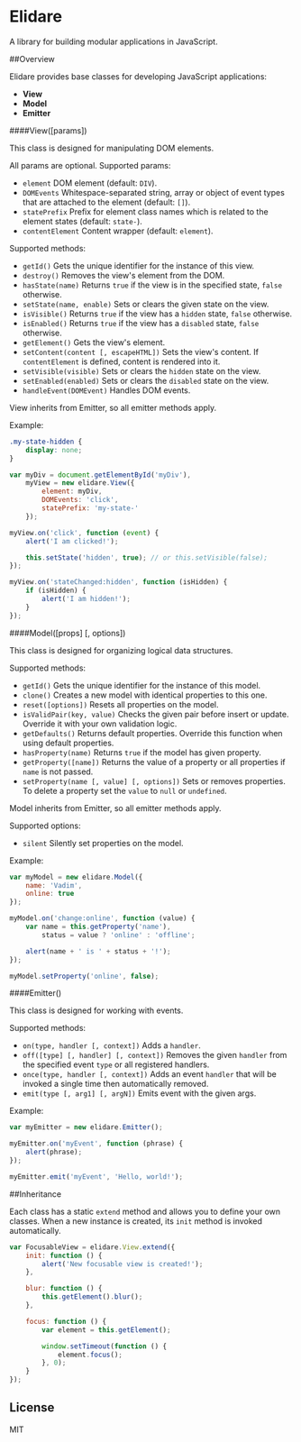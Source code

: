 # Elidare

A library for building modular applications in JavaScript.

##Overview

Elidare provides base classes for developing JavaScript applications:

- __View__
- __Model__
- __Emitter__

####View([params])

This class is designed for manipulating DOM elements.

All params are optional. Supported params:

- `element` DOM element (default: `DIV`).
- `DOMEvents` Whitespace-separated string, array or object of event types that are attached to the element (default: `[]`).
- `statePrefix` Prefix for element class names which is related to the element states (default: `state-`).
- `contentElement` Content wrapper (default: `element`).

Supported methods:

- `getId()` Gets the unique identifier for the instance of this view.
- `destroy()` Removes the view's element from the DOM.
- `hasState(name)` Returns `true` if the view is in the specified state, `false` otherwise.
- `setState(name, enable)` Sets or clears the given state on the view.
- `isVisible()` Returns `true` if the view has a `hidden` state, `false` otherwise.
- `isEnabled()` Returns `true` if the view has a `disabled` state, `false` otherwise.
- `getElement()` Gets the view's element.
- `setContent(content [, escapeHTML])` Sets the view's content. If `contentElement` is defined, content is rendered into it.
- `setVisible(visible)` Sets or clears the `hidden` state on the view.
- `setEnabled(enabled)` Sets or clears the `disabled` state on the view.
- `handleEvent(DOMEvent)` Handles DOM events.

View inherits from Emitter, so all emitter methods apply.

Example:

```css
.my-state-hidden {
    display: none;
}
```

```js
var myDiv = document.getElementById('myDiv'),
    myView = new elidare.View({
        element: myDiv,
        DOMEvents: 'click',
        statePrefix: 'my-state-'
    });

myView.on('click', function (event) {
    alert('I am clicked!');

    this.setState('hidden', true); // or this.setVisible(false);
});

myView.on('stateChanged:hidden', function (isHidden) {
    if (isHidden) {
        alert('I am hidden!');
    }
});
```

####Model([props] [, options])

This class is designed for organizing logical data structures.

Supported methods:

- `getId()` Gets the unique identifier for the instance of this model.
- `clone()` Creates a new model with identical properties to this one.
- `reset([options])` Resets all properties on the model.
- `isValidPair(key, value)` Checks the given pair before insert or update. Override it with your own validation logic.
- `getDefaults()` Returns default properties. Override this function when using default properties.
- `hasProperty(name)` Returns `true` if the model has given property.
- `getProperty([name])` Returns the value of a property or all properties if `name` is not passed.
- `setProperty(name [, value] [, options])` Sets or removes properties. To delete a property set the `value` to `null` or `undefined`.

Model inherits from Emitter, so all emitter methods apply.

Supported options:

- `silent` Silently set properties on the model.

Example:

```js
var myModel = new elidare.Model({
    name: 'Vadim',
    online: true
});

myModel.on('change:online', function (value) {
    var name = this.getProperty('name'),
        status = value ? 'online' : 'offline';

    alert(name + ' is ' + status + '!');
});

myModel.setProperty('online', false);
```

####Emitter()

This class is designed for working with events.

Supported methods:

- `on(type, handler [, context])` Adds a `handler`.
- `off([type] [, handler] [, context])` Removes the given `handler` from the specified event `type` or all registered handlers.
- `once(type, handler [, context])` Adds an event `handler` that will be invoked a single time then automatically removed.
- `emit(type [, arg1] [, argN])` Emits event with the given args.

Example:

```js
var myEmitter = new elidare.Emitter();

myEmitter.on('myEvent', function (phrase) {
    alert(phrase);
});

myEmitter.emit('myEvent', 'Hello, world!');
```

##Inheritance

Each class has a static `extend` method and allows you to define your own classes. When a new instance is created, its `init` method is invoked automatically.

```js
var FocusableView = elidare.View.extend({
    init: function () {
        alert('New focusable view is created!');
    },

    blur: function () {
        this.getElement().blur();
    },

    focus: function () {
        var element = this.getElement();

        window.setTimeout(function () {
            element.focus();
        }, 0);
    }
});
```

## License

MIT
